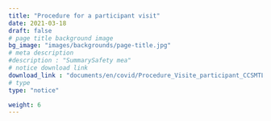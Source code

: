 ```yaml
---
title: "Procedure for a participant visit"
date: 2021-03-18
draft: false
# page title background image
bg_image: "images/backgrounds/page-title.jpg"
# meta description
#description : "SummarySafety mea"
# notice download link
download_link : "documents/en/covid/Procedure_Visite_participant_CCSMTL.pdf"
# type
type: "notice"

weight: 6
---
```

